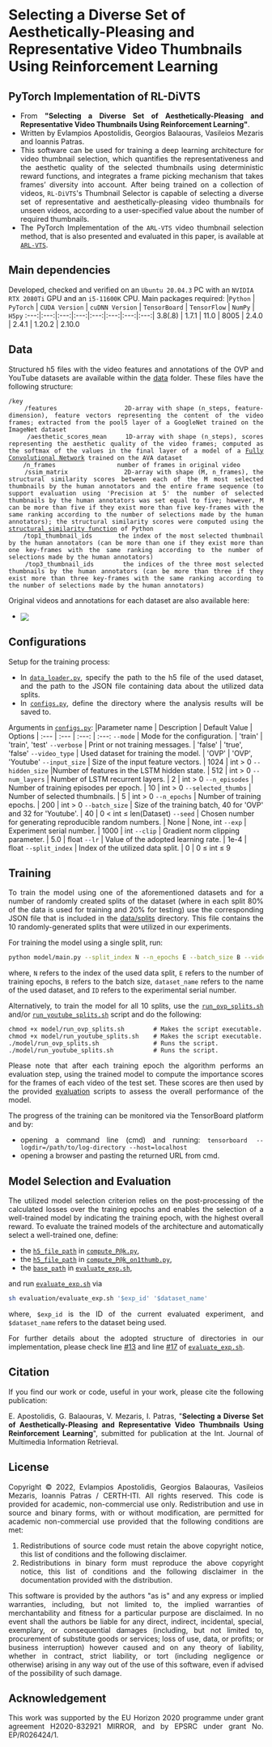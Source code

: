 # Selecting a Diverse Set of Aesthetically-Pleasing and Representative Video Thumbnails Using Reinforcement Learning

## PyTorch Implementation of RL-DiVTS  
<div align="justify">

- From **"Selecting a Diverse Set of Aesthetically-Pleasing and Representative Video Thumbnails Using Reinforcement Learning"**.
- Written by Evlampios Apostolidis, Georgios Balaouras, Vasileios Mezaris and Ioannis Patras.
- This software can be used for training a deep learning architecture for video thumbnail selection, which quantifies the representativeness and the aesthetic quality of the selected thumbnails using deterministic reward functions, and integrates a frame picking mechanism that takes frames’ diversity into account. After being trained on a collection of videos, `RL-DiVTS`'s Thumbnail Selector  is capable of selecting a diverse set of representative and aesthetically-pleasing video thumbnails for unseen videos, according to a user-specified value about the number of required thumbnails.
- The PyTorch Implementation of the `ARL-VTS` video thumbnail selection method, that is also presented and evaluated in this paper, is available at [`ARL-VTS`](https://github.com/e-apostolidis/Video-Thumbnail-Selector).
</div>

## Main dependencies
Developed, checked and verified on an `Ubuntu 20.04.3` PC with an `NVIDIA RTX 2080Ti` GPU and an `i5-11600K` CPU. Main packages required:
|`Python` | `PyTorch` | `CUDA Version` | `cuDNN Version` | `TensorBoard` | `TensorFlow` | `NumPy` | `H5py`
:---:|:---:|:---:|:---:|:---:|:---:|:---:|:---:|
3.8(.8) | 1.7.1 | 11.0 | 8005 | 2.4.0 | 2.4.1 | 1.20.2 | 2.10.0

## Data
<div align="justify">

Structured h5 files with the video features and annotations of the OVP and YouΤube datasets are available within the [data](data) folder. These files have the following structure:
<pre><code>/key
    /features                 2D-array with shape (n_steps, feature-dimension), feature vectors representing the content of the video frames; extracted from the pool5 layer of a GoogleNet trained on the ImageNet dataset
    /aesthetic_scores_mean    1D-array with shape (n_steps), scores representing the aesthetic quality of the video frames; computed as the softmax of the values in the final layer of a model of a <a href="https://github.com/bmezaris/fully_convolutional_networks" target="_blank">Fully Convolutional Network</a> trained on the AVA dataset
    /n_frames                 number of frames in original video
    /ssim_matrix              2D-array with shape (M, n_frames), the structural similarity scores between each of the M most selected thumbnails by the human annotators and the entire frame sequence (to support evaluation using 'Precision at 5' the number of selected thumbnails by the human annotators was set equal to five; however, M can be more than five if they exist more than five key-frames with the same ranking according to the number of selections made by the human annotators); the structural similarity scores were computed using the <a href="https://scikit-image.org/docs/dev/api/skimage.metrics.html#skimage.metrics.structural_similarity" target="_blank">structural_similarity function</a> of Python
    /top1_thumbnail_ids       the index of the most selected thumbnail by the human annotators (can be more than one if they exist more than one key-frames with the same ranking according to the number of selections made by the human annotators)
    /top3_thumbnail_ids       the indices of the three most selected thumbnails by the human annotators (can be more than three if they exist more than three key-frames with the same ranking according to the number of selections made by the human annotators)
</code></pre>
Original videos and annotations for each dataset are also available here: 
- <a href="https://sites.google.com/site/vsummsite/download" target="_blank"><img align="center" src="https://img.shields.io/badge/Datasets-OVP,%20YouTube-green"/></a>
</div>
 
## Configurations
<div align="justify">

Setup for the training process:
 - In [`data_loader.py`](model/data_loader.py#L19:L21), specify the path to the h5 file of the used dataset, and the path to the JSON file containing data about the utilized data splits.
 - In [`configs.py`](model/configs.py#L7), define the directory where the analysis results will be saved to.
</div>
 
Arguments in [`configs.py`](model/configs.py): 
|Parameter name | Description | Default Value | Options
| :--- | :--- | :---: | :---:
`--mode` | Mode for the configuration. | 'train' | 'train', 'test'
`--verbose` | Print or not training messages. | 'false' | 'true', 'false'
`--video_type` | Used dataset for training the model. | 'OVP' | 'OVP', 'Youtube'
`--input_size` | Size of the input feature vectors. | 1024 | int > 0
`--hidden_size` |Number of features in the LSTM hidden state. | 512 | int > 0
`--num_layers` | Number of LSTM recurrent layers. | 2 | int > 0
`--n_episodes` | Number of training episodes per epoch. | 10 | int > 0
`--selected_thumbs` | Number of selected thumbnails. | 5 | int > 0
`--n_epochs` | Number of training epochs. | 200 | int > 0
`--batch_size` | Size of the training batch, 40 for 'OVP' and 32 for 'Youtube'. | 40 | 0 < int ≤ len(Dataset)
`--seed` | Chosen number for generating reproducible random numbers. | None | None, int
`--exp` | Experiment serial number. | 1000 | int
`--clip` | Gradient norm clipping parameter. | 5.0 | float 
`--lr` | Value of the adopted learning rate. | 1e-4 | float
`--split_index` | Index of the utilized data split. | 0 | 0 ≤ int ≤ 9

## Training
<div align="justify">

To train the model using one of the aforementioned datasets and for a number of randomly created splits of the dataset (where in each split 80% of the data is used for training and 20% for testing) use the corresponding JSON file that is included in the [data/splits](/data/splits) directory. This file contains the 10 randomly-generated splits that were utilized in our experiments.

For training the model using a single split, run:
```bash
python model/main.py --split_index N --n_epochs E --batch_size B --video_type 'dataset_name' --exp ID
```
where, `N` refers to the index of the used data split, `E` refers to the number of training epochs, `B` refers to the batch size, `dataset_name` refers to the name of the used dataset, and `ID` refers to the experimental serial number.

Alternatively, to train the model for all 10 splits, use the [`run_ovp_splits.sh`](model/run_ovp_splits.sh) and/or [`run_youtube_splits.sh`](model/run_youtube_splits.sh) script and do the following:
```shell-script
chmod +x model/run_ovp_splits.sh        # Makes the script executable.
chmod +x model/run_youtube_splits.sh    # Makes the script executable.
./model/run_ovp_splits.sh               # Runs the script. 
./model/run_youtube_splits.sh           # Runs the script.  
```
Please note that after each training epoch the algorithm performs an evaluation step, using the trained model to compute the importance scores for the frames of each video of the test set. These scores are then used by the provided [evaluation](evaluation) scripts to assess the overall performance of the model.

The progress of the training can be monitored via the TensorBoard platform and by:
- opening a command line (cmd) and running: `tensorboard --logdir=/path/to/log-directory --host=localhost`
- opening a browser and pasting the returned URL from cmd. 
</div>

## Model Selection and Evaluation 
<div align="justify">

The utilized model selection criterion relies on the post-processing of the calculated losses over the training epochs and enables the selection of a well-trained model by indicating the training epoch, with the highest overall reward. To evaluate the trained models of the architecture and automatically select a well-trained one, define:
 - the [`h5_file_path`](evaluation/compute_P%40k.py#L12) in [`compute_P@k.py`](evaluation/compute_P%40k.py),
 - the [`h5_file_path`](evaluation/compute_P%40k_on1thumb.py#L12) in [`compute_P@k_on1thumb.py`](evaluation/compute_P%40k_on1thumb.py),
 - the [`base_path`](evaluation/evaluate_exp.sh#L9) in [`evaluate_exp.sh`](evaluation/evaluate_exp.sh),

and run [`evaluate_exp.sh`](evaluation/evaluate_exp.sh) via
```bash
sh evaluation/evaluate_exp.sh '$exp_id' '$dataset_name'
```
where, `$exp_id` is the ID of the current evaluated experiment, and `$dataset_name` refers to the dataset being used.

For further details about the adopted structure of directories in our implementation, please check line [#13](evaluation/evaluate_exp.sh#L13) and line [#17](evaluation/evaluate_exp.sh#L17) of [`evaluate_exp.sh`](evaluation/evaluate_exp.sh).
</div>

## Citation
<div align="justify">

If you find our work or code, useful in your work, please cite the following publication:

E. Apostolidis, G. Balaouras, V. Mezaris, I. Patras, "<b>Selecting a Diverse Set of Aesthetically-Pleasing and Representative Video Thumbnails Using Reinforcement Learning</b>", submitted for publication at the Int. Journal of Multimedia Information Retrieval.
</div>

## License
<div align="justify">

Copyright © 2022, Evlampios Apostolidis, Georgios Balaouras, Vasileios Mezaris, Ioannis Patras / CERTH-ITI. All rights reserved. This code is provided for academic, non-commercial use only. Redistribution and use in source and binary forms, with or without modification, are permitted for academic non-commercial use provided that the following conditions are met:

1. Redistributions of source code must retain the above copyright notice, this list of conditions and the following disclaimer.
2. Redistributions in binary form must reproduce the above copyright notice, this list of conditions and the following disclaimer in the documentation provided with the distribution.

This software is provided by the authors "as is" and any express or implied warranties, including, but not limited to, the implied warranties of merchantability and fitness for a particular purpose are disclaimed. In no event shall the authors be liable for any direct, indirect, incidental, special, exemplary, or consequential damages (including, but not limited to, procurement of substitute goods or services; loss of use, data, or profits; or business interruption) however caused and on any theory of liability, whether in contract, strict liability, or tort (including negligence or otherwise) arising in any way out of the use of this software, even if advised of the possibility of such damage.
</div>

## Acknowledgement
<div align="justify"> This work was supported by the EU Horizon 2020 programme under grant agreement H2020-832921 MIRROR, and by EPSRC under grant No. EP/R026424/1. </div>
